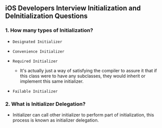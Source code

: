## iOS Developers Interview Initialization and DeInitialization Questions

### 1. How many types of Initialization?
- `Designated Initializer`
- `Convenience Initializer`
- `Required Initializer`
    - It's actually just a way of satisfying the compiler to assure it that if this class were to have any subclasses, they would inherit or implement this same initializer.
      
- `Failable Initializer`

### 2. What is Initializer Delegation?
  - Initializer can call other initializer to perform part of initialization, this process is known as initializer delegation.
